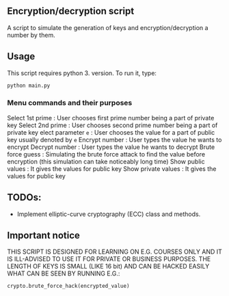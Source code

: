 ## Encryption/decryption script
A script to simulate the generation of keys and encryption/decryption a number by them.

## Usage
This script requires python 3. version.
To run it, type:
```bash
python main.py
```
### Menu commands and their purposes
Select 1st prime
:	User chooses first prime number being a part of private key
Select 2nd prime
:	User chooses second prime number being a part of private key
elect parameter `e`
:	User chooses the value for a part of public key usually denoted by `e`
Encrypt number
:	User types the value he wants to encrypt
Decrypt number
:	User types the value he wants to decrypt
Brute force guess
:	Simulating the brute force attack to find the value before encryption (this simulation can take noticeably long time)
Show public values
:	It gives the values for public key
Show private values
:	It gives the values for public key

## TODOs:
- Implement elliptic-curve cryptography (ECC) class and methods.


## Important notice
THIS SCRIPT IS DESIGNED FOR LEARNING ON E.G. COURSES ONLY
AND IT IS ILL-ADVISED TO USE IT FOR PRIVATE OR BUSINESS PURPOSES.
THE LENGTH OF KEYS IS SMALL (LIKE 16 bit) AND CAN BE HACKED EASILY WHAT CAN BE SEEN BY RUNNING E.G.:
```python
crypto.brute_force_hack(encrypted_value)
```

